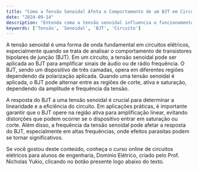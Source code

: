 ```yaml
---
title: "Como a Tensão Senoidal Afeta o Comportamento de um BJT em Circuitos?"
date: "2024-09-14"
description: "Entenda como a tensão senoidal influencia o funcionamento de um BJT em circuitos elétricos."
keywords: ['Tensão', 'Senoidal', 'BJT', 'Circuito']
---
```


A tensão senoidal é uma forma de onda fundamental em circuitos elétricos, especialmente quando se trata de analisar o comportamento de transistores bipolares de junção (BJT). Em um circuito, a tensão senoidal pode ser aplicada ao BJT para amplificar sinais de áudio ou de rádio frequência. O BJT, sendo um dispositivo de três camadas, opera em diferentes regiões dependendo da polarização aplicada. Quando uma tensão senoidal é aplicada, o BJT pode alternar entre as regiões de corte, ativa e saturação, dependendo da amplitude e frequência da tensão.

A resposta do BJT a uma tensão senoidal é crucial para determinar a linearidade e a eficiência do circuito. Em aplicações práticas, é importante garantir que o BJT opere na região ativa para amplificação linear, evitando distorções que podem ocorrer se o dispositivo entrar em saturação ou corte. Além disso, a frequência da tensão senoidal pode afetar a resposta do BJT, especialmente em altas frequências, onde efeitos parasitas podem se tornar significativos.

Se você gostou deste conteúdo, conheça o curso online de circuitos elétricos para alunos de engenharia, Domínio Elétrico, criado pelo Prof. Nicholas Yukio, clicando no botão presente logo abaixo do texto.